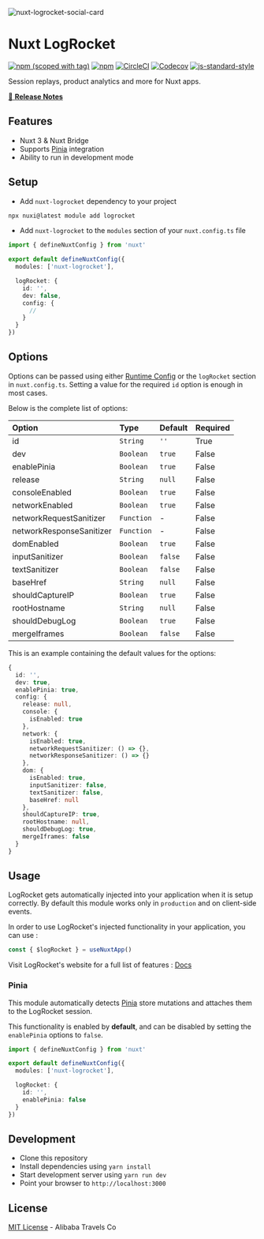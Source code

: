 ![nuxt-logrocket-social-card](https://github.com/nuxt-modules/logrocket/assets/904724/e8ee6381-899f-4a0c-87c2-290fd1cf98ea)

# Nuxt LogRocket

[![npm (scoped with tag)](https://img.shields.io/npm/v/nuxt-logrocket/latest.svg?style=flat-square)](https://npmjs.com/package/nuxt-logrocket)
[![npm](https://img.shields.io/npm/dm/nuxt-logrocket.svg?style=flat-square)](https://npmjs.com/package/nuxt-logrocket)
[![CircleCI](https://img.shields.io/circleci/project/github/nuxt-modules/logrocket.svg?style=flat-square)](https://circleci.com/gh/nuxt-modules/logrocket)
[![Codecov](https://img.shields.io/codecov/c/github/nuxt-community/nuxt-logrocket.svg?style=flat-square)](https://codecov.io/gh/nuxt-community/nuxt-logrocket)
[![js-standard-style](https://img.shields.io/badge/code_style-standard-brightgreen.svg?style=flat-square)](http://standardjs.com)

Session replays, product analytics and more for Nuxt apps.

[📖 **Release Notes**](./CHANGELOG.md)

## Features

- Nuxt 3 & Nuxt Bridge
- Supports [Pinia](https://pinia.vuejs.org) integration
- Ability to run in development mode

## Setup

- Add `nuxt-logrocket` dependency to your project

```sh
npx nuxi@latest module add logrocket
```

- Add `nuxt-logrocket` to the `modules` section of your `nuxt.config.ts` file

```ts
import { defineNuxtConfig } from 'nuxt'

export default defineNuxtConfig({
  modules: ['nuxt-logrocket'],

  logRocket: {
    id: '',
    dev: false,
    config: {
      //
    }
  }
})
```

## Options

Options can be passed using either [Runtime Config](https://v3.nuxtjs.org/guide/features/runtime-config/#environment-variables) or the `logRocket` section in `nuxt.config.ts`.
Setting a value for the required `id` option is enough in most cases.

Below is the complete list of options:

| Option | Type | Default | Required |
| :-- | :-- | :-- | :-- |
| id | `String` | `''` | True |
| dev | `Boolean` | `true` | False |
| enablePinia | `Boolean` | `true` | False |
| release | `String` | `null` | False |
| consoleEnabled | `Boolean` | `true` | False |
| networkEnabled | `Boolean` | `true` | False |
| networkRequestSanitizer | `Function` | - | False |
| networkResponseSanitizer | `Function` | - | False |
| domEnabled | `Boolean` | `true` | False |
| inputSanitizer | `Boolean` | `false` | False |
| textSanitizer | `Boolean` | `false` | False |
| baseHref | `String` | `null` | False |
| shouldCaptureIP | `Boolean` | `true` | False |
| rootHostname | `String` | `null` | False |
| shouldDebugLog | `Boolean` | `true` | False |
| mergeIframes | `Boolean` | `false` | False |

This is an example containing the default values for the options:

```ts
{
  id: '',
  dev: true,
  enablePinia: true,
  config: {
    release: null,
    console: {
      isEnabled: true
    },
    network: {
      isEnabled: true,
      networkRequestSanitizer: () => {},
      networkResponseSanitizer: () => {}
    },
    dom: {
      isEnabled: true,
      inputSanitizer: false,
      textSanitizer: false,
      baseHref: null
    },
    shouldCaptureIP: true,
    rootHostname: null,
    shouldDebugLog: true,
    mergeIframes: false
  }
}
```

## Usage

LogRocket gets automatically injected into your application when it is setup correctly. By default this module works only in `production` and on client-side events.

In order to use LogRocket's injected functionality in your application, you can use :

```ts
const { $logRocket } = useNuxtApp()
```

Visit LogRocket's website for a full list of features : [Docs](https://docs.logrocket.com/docs)

### Pinia

This module automatically detects [Pinia](https://pinia.vuejs.org) store mutations and attaches them to the LogRocket session.

This functionality is enabled by **default**, and can be disabled by setting the `enablePinia` options to `false`.

```ts
import { defineNuxtConfig } from 'nuxt'

export default defineNuxtConfig({
  modules: ['nuxt-logrocket'],

  logRocket: {
    id: '',
    enablePinia: false
  }
})
```

## Development

- Clone this repository
- Install dependencies using `yarn install`
- Start development server using `yarn run dev`
- Point your browser to `http://localhost:3000`

## License

[MIT License](./LICENSE) - Alibaba Travels Co

